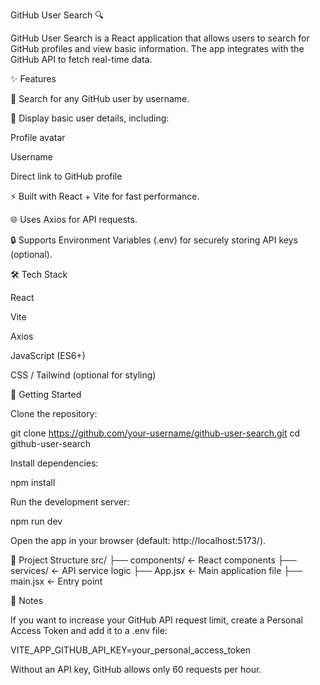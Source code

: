 GitHub User Search 🔍

GitHub User Search is a React application that allows users to search for GitHub profiles and view basic information.
The app integrates with the GitHub API to fetch real-time data.

✨ Features

🔎 Search for any GitHub user by username.

👤 Display basic user details, including:

Profile avatar

Username

Direct link to GitHub profile

⚡️ Built with React + Vite for fast performance.

🌐 Uses Axios for API requests.

🔒 Supports Environment Variables (.env) for securely storing API keys (optional).

🛠️ Tech Stack

React

Vite

Axios

JavaScript (ES6+)

CSS / Tailwind (optional for styling)

🚀 Getting Started

Clone the repository:

git clone https://github.com/your-username/github-user-search.git
cd github-user-search


Install dependencies:

npm install


Run the development server:

npm run dev


Open the app in your browser (default: http://localhost:5173/).

📂 Project Structure
src/
 ├── components/   ← React components
 ├── services/     ← API service logic
 ├── App.jsx       ← Main application file
 ├── main.jsx      ← Entry point

📌 Notes

If you want to increase your GitHub API request limit, create a Personal Access Token and add it to a .env file:

VITE_APP_GITHUB_API_KEY=your_personal_access_token


Without an API key, GitHub allows only 60 requests per hour.